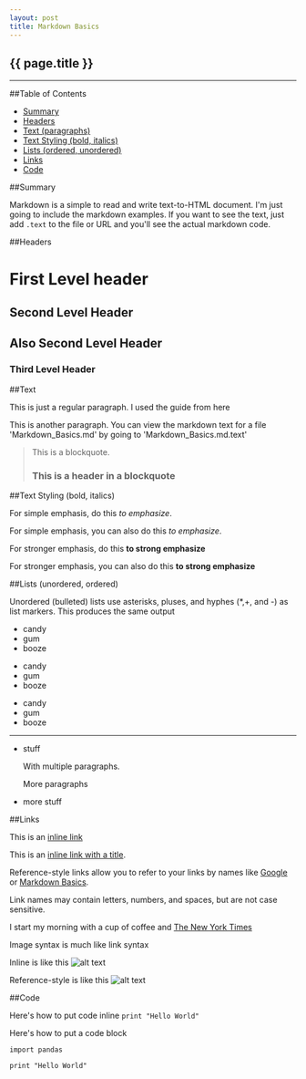 ```yaml
---
layout: post
title: Markdown Basics
---
```


## {{ page.title }}

- - - -

##Table of Contents

*  [Summary](#summary)
*  [Headers](#headers)
*  [Text (paragraphs)](#text)
*  [Text Styling (bold, italics)](#textstyling)
*  [Lists (ordered, unordered)](#lists)
*  [Links](#links)
*  [Code](#code)

##<a id="summary">Summary</a>

Markdown is a simple to read and write text-to-HTML document.  I'm just going to include the markdown examples.  If you want to see the text, just add `.text` to the file or URL and you'll see the actual markdown code.


##<a id="headers">Headers</a>

First Level header
====================

Second Level Header
-------------------

## Also Second Level Header

### Third Level Header

##<a id="text">Text</a>

This is just a regular paragraph.  I used the guide from here

This is another paragraph.  You can view the markdown text for a file 'Markdown_Basics.md' by going to 'Markdown_Basics.md.text'

> This is a blockquote.
> 
> ### This is a header in a blockquote


##<a id="textstyling">Text Styling (bold, italics)</a>

For simple emphasis, do this *to emphasize*.

For simple emphasis, you can also do this _to emphasize_.

For stronger emphasis, do this **to strong emphasize**

For stronger emphasis, you can also do this __to strong emphasize__

##<a id="lists">Lists (unordered, ordered)</a>

Unordered (bulleted) lists use asterisks, pluses, and hyphes (*,+, and -) as list markers.  This produces the same output

* candy
* gum
* booze

+ candy
+ gum
+ booze

- candy
- gum
- booze

***

* stuff
    
  With multiple paragraphs.
  
  More paragraphs
* more stuff


##<a id="links">Links</a>

This is an [inline link](http://jobwaffle.com)

This is an [inline link with a title](http://jobwaffle.com "With a Title").

Reference-style links allow you to refer to your links by names like [Google][1] or [Markdown Basics][2].

[1]: http://google.com    "Google"
[2]: https://daringfireball.net/projects/markdown/basics  "Markdown Basics"

Link names may contain letters, numbers, and spaces, but are not case sensitive.

I start my morning with a cup of coffee and [The New York Times][NY Times]

[ny times]: http://www.nytimes.com

Image syntax is much like link syntax

Inline is like this ![alt text](http://commons.wikimedia.org/wiki/File:Google.png "Title")

Reference-style is like this ![alt text][myid]

[myid]: http://commons.wikimedia.org/wiki/File:Google.png "Title"

##<a id="code">Code</a>

Here's how to put code inline `print "Hello World"`

Here's how to put a code block

    import pandas
    
    print "Hello World"

<!-- This is a comment; the below might not render -->
